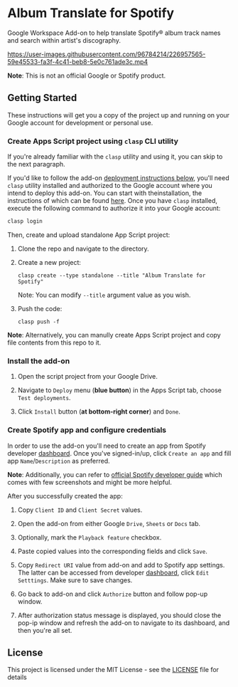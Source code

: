 # Album Translate for Spotify

Google Workspace Add-on to help translate Spotify® album track names and search within artist's discography.

https://user-images.githubusercontent.com/96784214/226957565-59e45533-fa3f-4c41-beb8-5e0c761ade3c.mp4

**Note**: This is not an official Google or Spotify product.

## Getting Started

These instructions will get you a copy of the project up and running on your Google account for development or personal use.

### Create Apps Script project using `clasp` CLI utility

If you're already familiar with the `clasp` utility and using it, you can skip to the next paragraph.

If you'd like to follow the add-on [deployment instructions below](#deploy-apps-script-project), you'll need `clasp` utility installed and authorized to the Google account where you intend to deploy this add-on. You can start with theinstallation, the instructions of which can be found [here](https://github.com/google/clasp#install). Once you have `clasp` installed, execute the following command to authorize it into
your Google account:

```bash
clasp login
```

Then, create and upload standalone App Script project:

1.  Clone the repo and navigate to the directory.

2.  Create a new project:

        clasp create --type standalone --title "Album Translate for Spotify"

    Note: You can modify `--title` argument value as you wish. 

3.  Push the code:

        clasp push -f

**Note**: Alternatively, you can manully create Apps Script project and copy file contents from this repo to it.

### Install the add-on

1. Open the script project from your Google Drive.

2. Navigate to `Deploy` menu (**blue button**) in the Apps Script tab, choose `Test deployments`.

3. Click `Install` button (**at bottom-right corner**) and `Done`.

### Create Spotify app and configure credentials

In order to use the add-on you'll need to create an app from Spotify developer [dashboard](https://developer.spotify.com/dashboard). Once you've signed-in/up, click `Create an app` and fill app `Name`/`Description` as preferred. 

**Note**: Additionally, you can refer to [official Spotify developer guide](https://developer.spotify.com/documentation/general/guides/authorization/app-settings/)  which comes with few screenshots and might be more helpful.

After you successfully created the app:
1. Copy `Client ID` and `Client Secret` values. 

2. Open the add-on from either Google `Drive`, `Sheets` or `Docs` tab.

3. Optionally, mark the `Playback feature` checkbox.

4. Paste copied values into the corresponding fields and click `Save`.

5. Copy `Redirect URI` value from add-on and add to Spotify app settings. The latter can be 
accessed from developer [dashboard](https://developer.spotify.com/dashboard), click `Edit Setttings`.
Make sure to save changes.

6. Go back to add-on and click `Authorize` button and follow pop-up window.

7. After authorization status message is displayed, you should close the pop-ip window and
refresh the add-on to navigate to its dashboard, and then you're all set. 

## License

This project is licensed under the MIT License - see the [LICENSE](LICENSE) file for details
